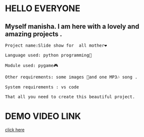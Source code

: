 <h1> HELLO EVERYONE</h1>

<h2>Myself manisha.
I am here with a lovely and amazing projects .</h2>

<Pre>Project name:Slide show for  all mother❤️

Language used: python programming🐍

Module used: pygame🎮

Other requirements: some images 🌃and one MP3🎶 song .

System requirements : vs code 

That all you need to create this beautiful project.</pre> 

<h1>DEMO VIDEO LINK</h1>

<a href=" https://youtu.be/uxuru1tdjTw"> click here</a>

